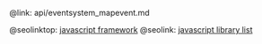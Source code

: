 @link: api/eventsystem_mapevent.md

@seolinktop: [javascript framework](https://webix.com)
@seolink: [javascript library list](https://webix.com/widget/list/)